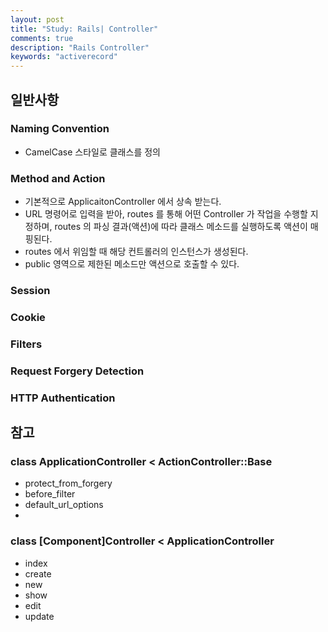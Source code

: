 ```yaml
---
layout: post
title: "Study: Rails| Controller"
comments: true
description: "Rails Controller"
keywords: "activerecord"
---
```




## 일반사항 
### Naming Convention
- CamelCase 스타일로 클래스를 정의 
### Method and Action
- 기본적으로 ApplicaitonController 에서 상속 받는다. 
- URL 명령어로 입력을 받아, routes 를 통해 어떤 Controller 가 작업을 수행할 지 정하며, routes 의 파싱 결과(액션)에 따라 클래스 메소드를 실행하도록 액션이 매핑된다. 
- routes 에서 위임할 때 해당 컨트롤러의 인스턴스가 생성된다. 
- public 영역으로 제한된 메소드만 액션으로 호출할 수 있다. 
### Session
### Cookie
### Filters
### Request Forgery Detection
### HTTP Authentication


## 참고 
### class ApplicationController < ActionController::Base
- protect_from_forgery
- before_filter
- default_url_options
- 
### class [Component]Controller < ApplicationController
- index
- create
- new
- show
- edit 
- update

